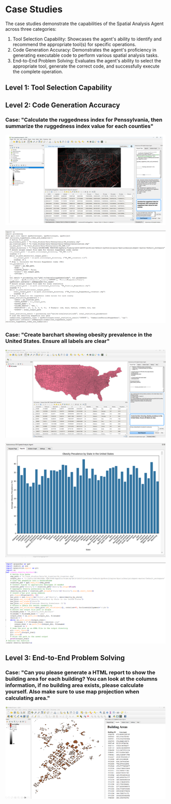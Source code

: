 # Case Studies
The case studies demonstrate the capabilities of the Spatial Analysis Agent across three categories:

1. Tool Selection Capability: Showcases the agent's ability to identify and recommend the appropriate tool(s) for specific operations.
2. Code Generation Accuracy: Demonstrates the agent's proficiency in generating executable code to perform various spatial analysis tasks.
3. End-to-End Problem Solving: Evaluates the agent's ability to select the appropriate tool, generate the correct code, and successfully execute the complete operation.

## Level 1: Tool Selection Capability

## Level 2: Code Generation Accuracy
### Case: "Calculate the ruggedness index for Penssylvania, then summarize the ruggedness index value for each counties"

![Ruggedness.png](Doc%2FCase%20Studies%2FRuggedness%2FRuggedness.png)

![Codes2.png](Doc%2FCase%20Studies%2FRuggedness%2FCodes2.png)


### Case: "Create barchart showing obesity prevalence in the United States. Ensure all labels are clear"

![Obesity Barchart Map.png](Doc%2FCase%20Studies%2FCase%203%2FObesity%20Barchart%2FObesity%20Barchart%20Map.png)

![Obesity Barchart.png](Doc%2FCase%20Studies%2FCase%203%2FObesity%20Barchart%2FObesity%20Barchart.png)

![Code.png](Doc%2FCase%20Studies%2FCase%203%2FObesity%20Barchart%2FCode.png)

## Level 3: End-to-End Problem Solving

### Case: "Can you please generate a HTML report to show the building area for each building? You can look at the columns information, if no building area exists, please calculate yourself. Also make sure to use map projection when calculating area."

![Case1.png](Doc%2FCase%20Studies%2FCase%203%2FCase1.png)

